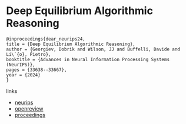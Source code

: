 # Deep Equilibrium Algorithmic Reasoning

```
@inproceedings{dear_neurips24,
title = {Deep Equilibrium Algorithmic Reasoning},
author = {Georgiev, Dobrik and Wilson, JJ and Buffelli, Davide and Li\`{o}, Pietro},
booktitle = {Advances in Neural Information Processing Systems (NeurIPS)},
pages = {33638--33667},
year = {2024}
}
```

links
- [neurips](https://nips.cc/Conferences/2024/Schedule?showEvent=95069)
- [openreview](https://openreview.net/forum?id=SuLxkxCENa)
- [proceedings](https://papers.nips.cc//paper_files/paper/2024/hash/3b1675de6b49cc00084374213f8c38ae-Abstract-Conference.html)
